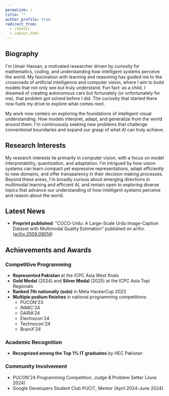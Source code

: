 ```yaml
---
permalink: /
title: ""
author_profile: true
redirect_from: 
  - /about/
  - /about.html
---
```


## Biography

I'm Umair Hassan, a motivated researcher driven by curiosity for mathematics, coding, and understanding how intelligent systems perceive the world. My fascination with learning and reasoning has guided me to the crossroads of artificial intelligence and computer vision, where I aim to build models that not only see but truly understand. Fun fact: as a child, I dreamed of creating autonomous cars but fortunately (or unfortunately for me), that problem got solved before I did. The curiosity that started there now fuels my drive to explore what comes next.

My work now centers on exploring the foundations of intelligent visual understanding. How models interpret, adapt, and generalize from the world around them. I'm continuously seeking new problems that challenge conventional boundaries and expand our grasp of what AI can truly achieve.

## Research Interests

My research interests lie primarily in computer vision, with a focus on model interpretability, quantization, and adaptation. I'm intrigued by how vision systems can learn compact yet expressive representations, adapt efficiently to new domains, and offer transparency in their decision making processes. Beyond these areas, I'm broadly curious about emerging directions in multimodal learning and efficient AI, and remain open to exploring diverse topics that advance our understanding of how intelligent systems perceive and reason about the world.

## Latest News

- **Preprint published**: "COCO-Urdu: A Large-Scale Urdu Image-Caption Dataset with Multimodal Quality Estimation" published on arXiv. ([arXiv:2509.09014](https://arxiv.org/abs/2509.09014))


## Achievements and Awards

### Competitive Programming
- **Represented Pakistan** at the ICPC Asia West finals
- **Gold Medal** (2024) and **Silver Medal** (2025) at the ICPC Asia Topi Regionals
- **Ranked 7th nationally (solo)** in Meta HackerCup 2023
- **Multiple podium finishes** in national programming competitions:
  - PUCON'23
  - INMIC'24
  - DAIRA'24
  - Electrocon'24
  - Technocon'24
  - BrainX'24

### Academic Recognition
- **Recognized among the Top 1% IT graduates** by HEC Pakistan

### Community Involvement
- PUCON'24 Programming Competition, Judge & Problem Setter (June 2024)
- Google Developers Student Club PUCIT, Mentor (April 2024-June 2024)

